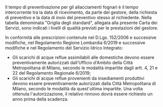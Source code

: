 Il tempo di preventivazione per gli allacciamenti fognari è il tempo intercorrente tra la data di ricevimento, da parte del gestore, della richiesta di preventivo e la data di invio del preventivo stesso al richiedente. Nella tabella denominata "Griglia degli standard", allegata alla presente Carta dei Servizi, sono indicati i livelli di qualità previsti per le prestazioni del gestore.

In conformità alle prescrizioni contenute nel D.Lgs. 152/2006 e successive modifiche, nel Regolamento Regione Lombardia 6/2019 e successive modifiche e nel Regolamento del Servizio Idrico Integrato:
- Gli scarichi di acque reflue assimilabili alle domestiche devono essere preventivamente autorizzati dall'Ufficio d'Ambito della Città Metropolitana di Milano, secondo le modalità impartite dagli artt. 4, 21 e 22 del Regolamento Regionale 6/2019;
- Gli scarichi di acque reflue provenienti da insediamenti produttivi devono essere preventivamente autorizzati dalla Città Metropolitana di Milano, secondo le modalità da quest'ultima impartite. Una volta ottenuta l'autorizzazione, il relativo rinnovo dovrà essere richiesto un anno prima della scadenza.